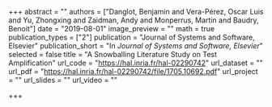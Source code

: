 +++
abstract = ""
authors = ["Danglot, Benjamin and Vera-Pérez, Oscar Luis and Yu, Zhongxing and Zaidman, Andy and Monperrus, Martin and Baudry, Benoit"]
date = "2019-08-01"
image_preview = ""
math = true
publication_types = ["2"]
publication = "Journal of Systems and Software, Elsevier"
publication_short = "In *Journal of Systems and Software, Elsevier*"
selected = false
title = "A Snowballing Literature Study on Test Amplification"
url_code = "https://hal.inria.fr/hal-02290742"
url_dataset = ""
url_pdf = "https://hal.inria.fr/hal-02290742/file/1705.10692.pdf"
url_project = ""
url_slides = ""
url_video = ""

+++
